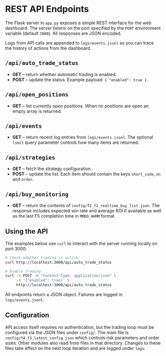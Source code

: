 # REST API Endpoints

The Flask server in `app.py` exposes a simple REST interface for the web
dashboard. The server listens on the port specified by the `PORT` environment
variable (default `3000`). All responses are JSON encoded.

Logs from API calls are appended to `logs/events.jsonl` so you can trace the
history of actions from the dashboard.

## `/api/auto_trade_status`
- **GET** – return whether automatic trading is enabled.
- **POST** – update the status. Example payload: `{ "enabled": true }`.

## `/api/open_positions`
- **GET** – list currently open positions. When no positions are open an empty
  array is returned.

## `/api/events`
- **GET** – return recent log entries from `logs/events.jsonl`. The optional
  `limit` query parameter controls how many items are returned.

## `/api/strategies`
- **GET** – fetch the strategy configuration.
- **POST** – update the list. Each item should contain the keys `short_code`,
  `on` and `order`.

## `/api/buy_monitoring`
- **GET** – return the contents of `config/f2_f2_realtime_buy_list.json`.
  The response includes expected win rate and average ROI if available as well
  as the last F5 completion time in `MMDD_HHMM` format.

## Using the API

The examples below use `curl` to interact with the server running locally on
port 3000.

```bash
# Check whether trading is active
curl http://localhost:3000/api/auto_trade_status

# Enable trading
curl -X POST -H "Content-Type: application/json" \
     -d '{"enabled": true}' \
     http://localhost:3000/api/auto_trade_status
```

All endpoints return a JSON object. Failures are logged in `logs/events.jsonl`.

## Configuration

API access itself requires no authentication, but the trading loop must be
configured via the JSON files under `config/`. The main file is
`config/f4_f3_latest_config.json` which controls risk parameters and order sizes.
Other modules also read from files in that directory. Changes to these files take
effect on the next loop iteration and are logged under `logs`.
